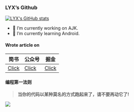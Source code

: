 ### LYX’s Github

[![LYX's GitHub stats](https://github-readme-stats.vercel.app/api?username=lyx0224)](https://github.com/anuraghazra/github-readme-stats)

- 🔭 I’m currently working on AJK.
- 🌱 I’m currently learning Android.

#### Wrote article on

| 简书    | 公众号 | 掘金 |
|-------|-------|-------|
| [Click](https://www.jianshu.com/u/500fb620e2d5) | [Click](https://github.com/lyx0224/lyx0224/blob/main/img/qrcode_for_gh_35a8a8502b76_258.jpg)|[Click](https://juejin.cn/user/4318537402572621/posts) |

#### 编程第一法则

> **当你的代码以某种莫名的方式跑起来了，请不要再动它了!**

![](https://img-blog.csdnimg.cn/b578d2f3e7414fb1a0cfe4e6d5a6a6b5.gif#pic_center)


<!--
**lyx0224/lyx0224** is a ✨ _special_ ✨ repository because its `README.md` (this file) appears on your GitHub profile.

Here are some ideas to get you started:

- 🔭 I’m currently working on ...
- 🌱 I’m currently learning ...
- 👯 I’m looking to collaborate on ...
- 🤔 I’m looking for help with ...
- 💬 Ask me about ...
- 📫 How to reach me: ...
- 😄 Pronouns: ...
- ⚡ Fun fact: ...
-->
